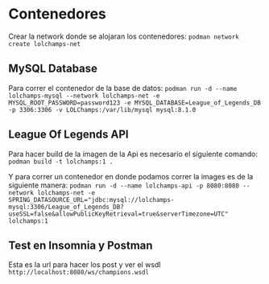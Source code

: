 # Contenedores

Crear la network donde se alojaran los contenedores:
`podman network create lolchamps-net`

## MySQL Database

Para correr el contenedor de la base de datos:
`podman run -d --name lolchamps-mysql --network lolchamps-net -e MYSQL_ROOT_PASSWORD=password123 -e MYSQL_DATABASE=League_of_Legends_DB -p 3306:3306 -v LOLChamps:/var/lib/mysql mysql:8.1.0`

## League Of Legends API 
Para hacer build de la imagen de la Api es necesario el siguiente comando:
`podman build -t lolchamps:1 .`

Y para correr un contenedor en donde podamos correr la images es de la siguiente manera:
`podman run -d --name lolchamps-api -p 8080:8080 --network lolchamps-net -e SPRING_DATASOURCE_URL="jdbc:mysql://lolchamps-mysql:3306/League_of_Legends_DB?useSSL=false&allowPublicKeyRetrieval=true&serverTimezone=UTC" lolchamps:1`


## Test en Insomnia y Postman
Esta es la url para hacer los post y ver el wsdl
`http://localhost:8080/ws/champions.wsdl`
